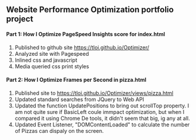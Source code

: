 ## Website Performance Optimization portfolio project

#### Part 1: How I Optimize PageSpeed Insights score for index.html
1. Published to github site https://tloi.github.io/Optimizer/
2. Analyzed site with Pagespeed
3. Inlined css and javascript
4. Media queried css print styles

#### Part 2: How I Optimize Frames per Second in pizza.html
1. Published site to https://tloi.github.io/Optimizer/views/pizza.html
2. Updated standard searches from JQuery to Web API
3. Updated the function UpdatePositions to bring out scrollTop property. I am not quite sure if BasicLeft coule immpact optimization, but when I compared it using Chrome De tools, it didn't seem that big, ig any at all.
4. Updated Event Listener, "DOMContentLoaded" to calculate the number of Pizzas can dispaly on the screen.